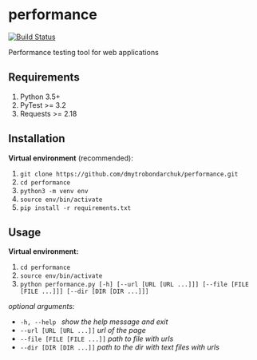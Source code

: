 performance
===========
[![Build Status](https://travis-ci.org/dmytrobondarchuk/performance.svg?branch=master)](https://travis-ci.org/dmytrobondarchuk/performance)
    
Performance testing tool for web applications

Requirements
------------
1. Python 3.5+
2. PyTest >= 3.2
3. Requests >= 2.18


Installation
------------
**Virtual environment** (recommended):

1. `git clone https://github.com/dmytrobondarchuk/performance.git`
2. `cd performance`
3. `python3 -m venv env`
4. `source env/bin/activate`
5. `pip install -r requirements.txt`

Usage
-----
**Virtual environment:**
1. ```cd performance```
2. ```source env/bin/activate```
3. ```python performance.py [-h] [--url [URL [URL ...]]] [--file [FILE [FILE ...]]] [--dir [DIR [DIR ...]]]```


_optional arguments:_
  - `-h, --help `
                        _show the help message and exit_
  - `--url [URL [URL ...]]`
                        _url of the page_
  - `--file [FILE [FILE ...]]`
                        _path to file with urls_
  - `--dir [DIR [DIR ...]]`
                        _path to the dir with text files with urls_

